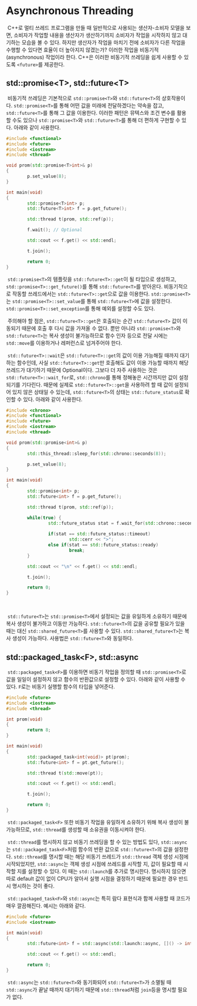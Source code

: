 # Asynchronous Threading

&nbsp;C++로 멀티 쓰레드 프로그램을 만들 때 일반적으로 사용되는 생산자-소비자 모델을 보면, 소비자가 작업할 내용을 생산자가 생산하기까지 소비자가 작업을 시작하지 않고 대기하는 모습을 볼 수 있다. 하지만 생산자가 작업을 마치기 전에 소비자가 다른 작업을 수행할 수 있다면 효율이 더 높아지지 않겠는가? 이러한 작업을 비동기적(asynchronous) 작업이라 한다. C++은 이러한 비동기적 쓰레딩을 쉽게 사용할 수 있도록 `<future>`를 제공한다.


## std::promise&lt;T>, std::future&lt;T>

&nbsp;비동기적 쓰레딩은 기본적으로 `std::promise<T>`와 `std::future<T>`의 상호작용이다. `std::promise<T>`를 통해 어떤 값을 미래에 전달하겠다는 약속을 잡고, `std::future<T>`를 통해 그 값을 이용한다. 이러한 패턴은 뮤텍스와 조건 변수를 활용할 수도 있으나 `std::promise<T>`와 `std::future<T>`를 통해 더 편하게 구현할 수 있다. 아래와 같이 사용한다.

```C++
#include <functional>
#include <future>
#include <iostream>
#include <thread>

void prom(std::promise<T>int>& p)
{
        p.set_value(8);
}

int main(void)
{
        std::promise<T>int> p;
        std::future<T>int> f = p.get_future();

        std::thread t(prom, std::ref(p));

        f.wait(); // Optional

        std::cout << f.get() << std::endl;

        t.join();

        return 0;
}
```

&nbsp;`std::promise<T>`의 템플릿을 `std::future<T>::get`이 될 타입으로 생성하고, `std::promise<T>::get_future()`를 통해 `std::future<T>`를 받아온다. 비동기적으로 작동할 쓰레드에서는 `std::future<T>::get`으로 값을 이용한다. `std::promise<T>`는 `std::promise<T>::set_value`를 통해 `std::future<T>`에 값을 설정한다. `std::promise<T>::set_exception`를 통해 예외를 설정할 수도 있다.


&nbsp;주의해야 할 점은, `std::future<T>::get`은 호출되는 순간 `std::future<T>` 값이 이동되기 때문에 호출 후 다시 값을 가져올 수 없다. 뿐만 아니라 `std::promise<T>`와 `std::future<T>`는 복사 생성이 불가능하므로 함수 인자 등으로 전달 시에는 `std::move`를 이용하거나 레퍼런스로 넘겨주어야 한다.


&nbsp;`std::future<T>::wait`은 `std::future<T>::get`의 값이 이용 가능해질 때까지 대기하는 함수인데, 사실 `std::future<T>::get`만 호출해도 값이 이용 가능할 때까지 해당 쓰레드가 대기하기 때문에 Optional이다. 그보다 더 자주 사용하는 것은 `std::future<T>::wait_for`로, `std::chrono`를 통해 정해놓은 시간까지만 값이 설정되기를 기다린다. 때문에 실제로 `std::future<T>::get`을 사용하려 할 때 값이 설정되어 있지 않은 상태일 수 있는데, `std::future<T>`의 상태는 `std::future_status`로 확인할 수 있다. 아래와 같이 사용한다.

```C++
#include <chrono>
#include <functional>
#include <future>
#include <iostream>
#include <thread>

void prom(std::promise<int>& p)
{
        std::this_thread::sleep_for(std::chrono::seconds(8));

        p.set_value(8);
}

int main(void)
{
        std::promise<int> p;
        std::future<int> f = p.get_future();

        std::thread t(prom, std::ref(p));

        while(true) {
                std::future_status stat = f.wait_for(std::chrono::seconds(1));
                
                if(stat == std::future_status::timeout)
                        std::cerr << ">";
                else if(stat == std::future_status::ready)
                        break;
        }

        std::cout << "\n" << f.get() << std::endl;

        t.join();

        return 0;
}
```
<br>

&nbsp;`std::future<T>`는 `std::promise<T>`에서 설정되는 값을 유일하게 소유하기 때문에 복사 생성이 불가하고 이동만 가능하다. `std::future<T>`의 값을 공유할 필요가 있을 때는 대신 `std::shared_future<T>`를 사용할 수 있다. `std::shared_future<T>`는 복사 생성이 가능하다. 사용법은 `std::future<T>`와 동일하다.


## std::packaged_task&lt;F>, std::async

&nbsp;`std::packaged_task<F>`를 이용하면 비동기 작업을 정의할 때 `std::promise<T>`로 값을 일일이 설정하지 않고 함수의 반환값으로 설정할 수 있다. 아래와 같이 사용할 수 있다. `F`로는 비동기 실행할 함수의 타입을 넣어준다.

```C++
#include <future>
#include <iostream>
#include <thread>

int prom(void)
{
        return 8;
}

int main(void)
{
        std::packaged_task<int(void)> pt(prom);
        std::future<int> f = pt.get_future();

        std::thread t(std::move(pt));

        std::cout << f.get() << std::endl;

        t.join();

        return 0;
}
```

&nbsp;`std::packaged_task<F>` 또한 비동기 작업을 유일하게 쇼유하기 위해 복사 생성이 불가능하므로, `std::thread`를 생성할 때 소유권을 이동시켜야 한다.


&nbsp;`std::thread`를 명시하지 않고 비동기 쓰레딩을 할 수 있는 방법도 있다, `std::async`는 `std::packaged_task<F>`처럼 함수의 반환 값으로 `std::future<T>`의 값을 설정한다. `std::thread`를 명시할 때는 해당 비동기 쓰레드가 `std::thread` 객체 생성 시점에 시작되었지만, `std::async`는 객체 생성 시점에 쓰레드를 시작할 지, 값이 필요할 때 시작할 지를 설정할 수 있다. 이 때는 `std::launch`를 추가로 명시한다. 명시하지 않으면 따로 default 값이 없이 CPU가 알아서 실행 시점을 결정하기 때문에 필요한 경우 반드시 명시하는 것이 좋다.

&nbsp;`std::packaged_task<F>`와 `std::async`는 특히 람다 표현식과 함께 사용할 때 코드가 매우 깔끔해진다. 예시는 아래와 같다.

```C++
#include <future>
#include <iostream>

int main(void)
{
        std::future<int> f = std::async(std::launch::async, []() -> int { return 8; });

        std::cout << f.get() << std::endl;

        return 0;
}
```

&nbsp;`std::async`는 `std::future<T>`와 동기화되어 `std::future<T>`가 소멸될 때 `std::async`가 끝날 때까지 대기하기 때문에 `std::thread`처럼 `join`등을 명시할 필요가 없다.
